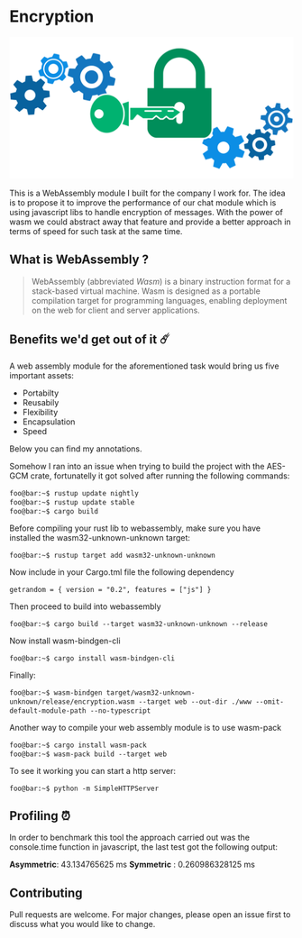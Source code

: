 # Encryption



![](./encryption.png)



This is a WebAssembly module I built for the company I work for. The idea is to propose it to improve the 
performance of our chat module which is using javascript libs to handle encryption of messages. With the 
power of wasm we could abstract away that feature and provide a better approach in terms of speed for such 
task at the same time.



## What is WebAssembly ?

> WebAssembly (abbreviated *Wasm*) is a binary instruction format for a stack-based virtual machine. Wasm is designed as a portable compilation target for programming languages, enabling deployment on the web for client and server applications.

## Benefits we'd get out of it :comet:

A web assembly module for the aforementioned task would bring us five important assets:


- Portabilty
- Reusabily
- Flexibility
- Encapsulation
- Speed


Below you can find my annotations.



Somehow I ran into an issue when trying to build the project with the AES-GCM crate, 
fortunatelly it got solved after running the following commands:

```console
foo@bar:~$ rustup update nightly
foo@bar:~$ rustup update stable
foo@bar:~$ cargo build
```


Before compiling your rust lib to webassembly, make sure you have installed the 
wasm32-unknown-unknown target:

```console
foo@bar:~$ rustup target add wasm32-unknown-unknown
```

Now include in your Cargo.tml file the following dependency

```console
getrandom = { version = "0.2", features = ["js"] }
```

Then proceed to build into webassembly

```console
foo@bar:~$ cargo build --target wasm32-unknown-unknown --release
```

Now install wasm-bindgen-cli

```console
foo@bar:~$ cargo install wasm-bindgen-cli   
```

Finally:

```console
foo@bar:~$ wasm-bindgen target/wasm32-unknown-unknown/release/encryption.wasm --target web --out-dir ./www --omit-default-module-path --no-typescript
```

Another way to compile your web assembly module is to use wasm-pack

```console
foo@bar:~$ cargo install wasm-pack
foo@bar:~$ wasm-pack build --target web
```

To see it working you can start a http server:

```console
foo@bar:~$ python -m SimpleHTTPServer
```

## Profiling :alarm_clock:

In order to benchmark this tool the approach carried out was the console.time function in javascript, the
last test got the following output:

**Asymmetric**: 43.134765625 ms
**Symmetric** : 0.260986328125 ms

## Contributing
Pull requests are welcome. For major changes, please open an issue first to discuss what you would like to change.
